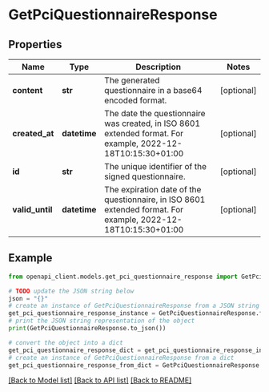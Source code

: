 # GetPciQuestionnaireResponse


## Properties

Name | Type | Description | Notes
------------ | ------------- | ------------- | -------------
**content** | **str** | The generated questionnaire in a base64 encoded format. | [optional] 
**created_at** | **datetime** | The date the questionnaire was created, in ISO 8601 extended format. For example, 2022-12-18T10:15:30+01:00 | [optional] 
**id** | **str** | The unique identifier of the signed questionnaire. | [optional] 
**valid_until** | **datetime** | The expiration date of the questionnaire, in ISO 8601 extended format. For example, 2022-12-18T10:15:30+01:00 | [optional] 

## Example

```python
from openapi_client.models.get_pci_questionnaire_response import GetPciQuestionnaireResponse

# TODO update the JSON string below
json = "{}"
# create an instance of GetPciQuestionnaireResponse from a JSON string
get_pci_questionnaire_response_instance = GetPciQuestionnaireResponse.from_json(json)
# print the JSON string representation of the object
print(GetPciQuestionnaireResponse.to_json())

# convert the object into a dict
get_pci_questionnaire_response_dict = get_pci_questionnaire_response_instance.to_dict()
# create an instance of GetPciQuestionnaireResponse from a dict
get_pci_questionnaire_response_from_dict = GetPciQuestionnaireResponse.from_dict(get_pci_questionnaire_response_dict)
```
[[Back to Model list]](../README.md#documentation-for-models) [[Back to API list]](../README.md#documentation-for-api-endpoints) [[Back to README]](../README.md)


